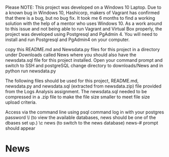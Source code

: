Please NOTE:  This project was developed on a Windows 10 Laptop.
Due to a known bug in Windows 10, Hashicorp, makers of Vagrant has confirmed that there is a bug, but no bug fix.
It took me 6 months to find a working solution with the help of a mentor who uses Windows 10.
As a work around to this issue and not being able to run Vagrant and Virtual Box properly,
the project was developed using Postgresql and PgAdmin 4.
You will need to install and run Postgresql and PgAdmin4 on your computer.

copy this README.md and Newsdata.py files for this project in a directory under Downloads called News
where you should also have the newsdata.sql file for this project installed.
Open your command prompt and switch to SSH and postgreSQL
change directory to downloads/News and in python run newsdata.py

The following files should be used for this project,  README.md, newsdata.py and newsdata.sql (extracted from newsdata.zip) file provided
from the Logs Analysis assignment.  The newsdata.sql needed to be compressed in a .zip file to make the file size smaller to meet file size upload criteria.

Access via the command line using psql command
log in with your postgres password
\l (to view the available databases, news should be one of the dbases set up.)
\c news (to switch to the news database)
news-# prompt should appear

# News

